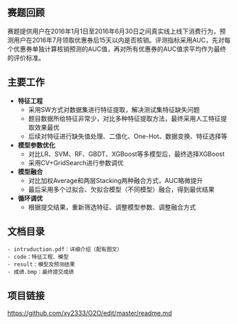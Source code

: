 ## 赛题回顾
赛题提供用户在2016年1月1日至2016年6月30日之间真实线上线下消费行为，预测用户在2016年7月领取优惠券后15天以内是否核销。评测指标采用AUC，先对每个优惠券单独计算核销预测的AUC值，再对所有优惠券的AUC值求平均作为最终的评价标准。


## 主要工作
- **特征工程**
	- 采用SW方式对数据集进行特征提取，解决测试集特征缺失问题
	- 题目数据所给特征非常少，对比多种特征提取方法，最终采用人工特征提取效果最优
	- 后续对特征进行缺失值处理、二值化、One-Hot、数据变换、特征选择等
- **模型参数优化**
	- 对比LR、SVM、RF、GBDT、XGBoost等多模型后，最终选择XGBoost
	- 采用CV+GridSearch进行参数调优
- **模型融合**
	- 对比加权Average和两层Stacking两种融合方式，AUC略微提升
	- 最后采用多个过拟合、欠拟合模型（不同模型）融合，得到最优结果
- **循环调优**
	- 根据提交结果，重新筛选特征、调整模型参数、调整融合方式


## 文档目录
	- intruduction.pdf：详细介绍（配有图文）
	- code：特征工程、模型
	- result：模型及预测结果
	- 成绩.bmp：最终提交成绩
	
	
## 项目链接
https://github.com/xy2333/O2O/edit/master/readme.md
